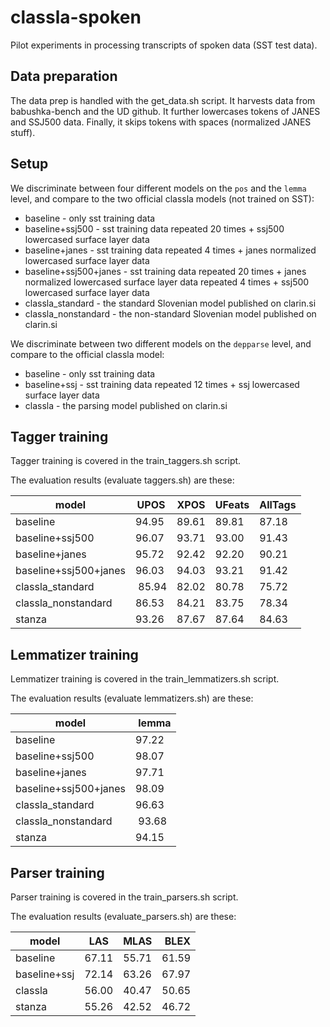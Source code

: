 # classla-spoken

Pilot experiments in processing transcripts of spoken data (SST test data).

## Data preparation

The data prep is handled with the get_data.sh script. It harvests data from babushka-bench and the UD github. It further lowercases tokens of JANES and SSJ500 data. Finally, it skips tokens with spaces (normalized JANES stuff).

## Setup

We discriminate between four different models on the `pos` and the `lemma` level, and compare to the two official classla models (not trained on SST):

- baseline - only sst training data
- baseline+ssj500 - sst training data repeated 20 times + ssj500 lowercased surface layer data
- baseline+janes - sst training data repeated 4 times + janes normalized lowercased surface layer data
- baseline+ssj500+janes - sst training data repeated 20 times + janes normalized lowercased surface layer data repeated 4 times + ssj500 lowercased surface layer data
- classla_standard - the standard Slovenian model published on clarin.si
- classla_nonstandard - the non-standard Slovenian model published on clarin.si

We discriminate between two different models on the `depparse` level, and compare to the official classla model:

- baseline - only sst training data
- baseline+ssj - sst training data repeated 12 times + ssj lowercased surface layer data
- classla - the parsing model published on clarin.si

## Tagger training

Tagger training is covered in the train_taggers.sh script.

The evaluation results (evaluate taggers.sh) are these:

| model | UPOS | XPOS | UFeats | AllTags |
| - | - | - | - | - |
| baseline | 94.95 | 89.61 | 89.81 | 87.18 |
| baseline+ssj500 | 96.07 | 93.71 | 93.00 | 91.43 |
| baseline+janes | 95.72 | 92.42 | 92.20 | 90.21 |
| baseline+ssj500+janes | 96.03 | 94.03 | 93.21 | 91.42 |
| classla_standard | 85.94 | 82.02 | 80.78 | 75.72 |
| classla_nonstandard | 86.53 | 84.21 | 83.75 | 78.34 |
| stanza | 93.26 | 87.67 | 87.64 | 84.63 |

## Lemmatizer training

Lemmatizer training is covered in the train_lemmatizers.sh script. 

The evaluation results (evaluate lemmatizers.sh) are these:

| model | lemma |
| - | - |
| baseline | 97.22 |
| baseline+ssj500 | 98.07 |
| baseline+janes | 97.71 |
| baseline+ssj500+janes | 98.09 |
| classla_standard | 96.63 |
| classla_nonstandard | 93.68 |
| stanza | 94.15 |

## Parser training

Parser training is covered in the train_parsers.sh script.

The evaluation results (evaluate_parsers.sh) are these:

| model | LAS | MLAS | BLEX |
| - | - | - | - |
| baseline | 67.11 | 55.71 | 61.59 |
| baseline+ssj | 72.14 | 63.26 | 67.97 |
| classla | 56.00 | 40.47 | 50.65 |
| stanza | 55.26 | 42.52 | 46.72 |

